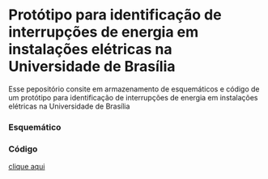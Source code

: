 # Protótipo para identificação de interrupções de energia em instalações elétricas na Universidade de Brasília
Esse pepositório consite em armazenamento de esquemáticos e código de  um protótipo para identificação de interrupções de energia em instalações elétricas na Universidade de Brasília

<h3> Esquemático </h3>


<h3> Código </h3>
<a href="https://github.com/mfelippe/monitor-photovoltaic/blob/main/readFaseUsingMovelAvareng.ino" > clique aqui </a>
